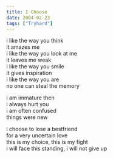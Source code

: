```yaml
---
title: I Choose
date: 2004-02-23
tags: ["Tryhard"]
---
```


i like the way you think  
it amazes me  
i like the way you look at me  
it leaves me weak  
i like the way you smile  
it gives inspiration  
i like the way you are  
no one can steal the memory

i am immature then  
i always hurt you  
i am often confused  
things were new

i choose to lose a bestfriend  
for a very uncertain love  
this is my choice, this is my fight  
i will face this standing, i will not give up

